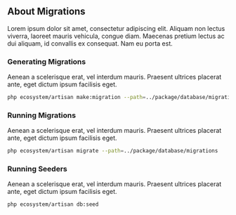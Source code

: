 ## About Migrations

Lorem ipsum dolor sit amet, consectetur adipiscing elit. Aliquam non lectus viverra, laoreet mauris vehicula, congue diam. Maecenas pretium lectus ac dui aliquam, id convallis ex consequat. Nam eu porta est. 

### Generating Migrations

Aenean a scelerisque erat, vel interdum mauris. Praesent ultrices placerat ante, eget dictum ipsum facilisis eget.

```bash
php ecosystem/artisan make:migration --path=../package/database/migrations create_customers_table
```

### Running Migrations

Aenean a scelerisque erat, vel interdum mauris. Praesent ultrices placerat ante, eget dictum ipsum facilisis eget.

```bash
php ecosystem/artisan migrate --path=../package/database/migrations
```

### Running Seeders

Aenean a scelerisque erat, vel interdum mauris. Praesent ultrices placerat ante, eget dictum ipsum facilisis eget.

```bash
php ecosystem/artisan db:seed
```
